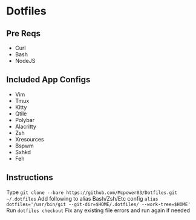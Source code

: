 # Dotfiles

## Pre Reqs
- Curl
- Bash
- NodeJS

## Included App Configs
- Vim
- Tmux
- Kitty
- Qtile
- Polybar
- Alacritty
- Zsh
- Xresources
- Bspwm
- Sxhkd
- Feh

## Instructions
Type `git clone --bare https://github.com/Mcpower03/Dotfiles.git ~/.dotfiles`
Add following to alias Bash/Zsh/Etc config `alias dotfiles='/usr/bin/git --git-dir=$HOME/.dotfiles/ --work-tree=$HOME'`
Run `dotfiles checkout`
Fix any existing file errors and run again if needed
